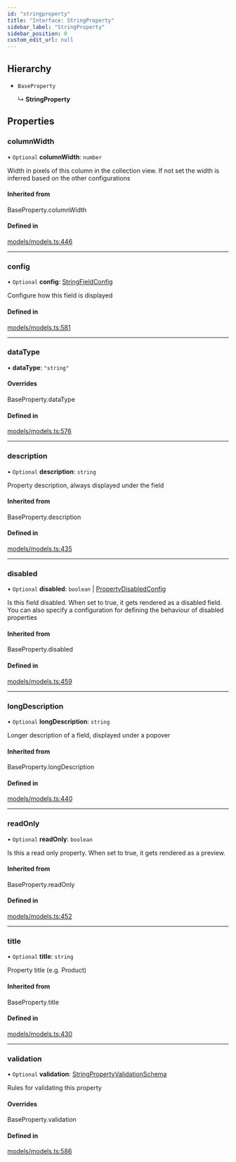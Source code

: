 ```yaml
---
id: "stringproperty"
title: "Interface: StringProperty"
sidebar_label: "StringProperty"
sidebar_position: 0
custom_edit_url: null
---
```


## Hierarchy

- `BaseProperty`

  ↳ **StringProperty**

## Properties

### columnWidth

• `Optional` **columnWidth**: `number`

Width in pixels of this column in the collection view. If not set
the width is inferred based on the other configurations

#### Inherited from

BaseProperty.columnWidth

#### Defined in

[models/models.ts:446](https://github.com/Camberi/firecms/blob/42dd384/src/models/models.ts#L446)

___

### config

• `Optional` **config**: [StringFieldConfig](stringfieldconfig.md)

Configure how this field is displayed

#### Defined in

[models/models.ts:581](https://github.com/Camberi/firecms/blob/42dd384/src/models/models.ts#L581)

___

### dataType

• **dataType**: ``"string"``

#### Overrides

BaseProperty.dataType

#### Defined in

[models/models.ts:576](https://github.com/Camberi/firecms/blob/42dd384/src/models/models.ts#L576)

___

### description

• `Optional` **description**: `string`

Property description, always displayed under the field

#### Inherited from

BaseProperty.description

#### Defined in

[models/models.ts:435](https://github.com/Camberi/firecms/blob/42dd384/src/models/models.ts#L435)

___

### disabled

• `Optional` **disabled**: `boolean` \| [PropertyDisabledConfig](../types/propertydisabledconfig.md)

Is this field disabled. When set to true, it gets rendered as a
disabled field. You can also specify a configuration for defining the
behaviour of disabled properties

#### Inherited from

BaseProperty.disabled

#### Defined in

[models/models.ts:459](https://github.com/Camberi/firecms/blob/42dd384/src/models/models.ts#L459)

___

### longDescription

• `Optional` **longDescription**: `string`

Longer description of a field, displayed under a popover

#### Inherited from

BaseProperty.longDescription

#### Defined in

[models/models.ts:440](https://github.com/Camberi/firecms/blob/42dd384/src/models/models.ts#L440)

___

### readOnly

• `Optional` **readOnly**: `boolean`

Is this a read only property. When set to true, it gets rendered as a
preview.

#### Inherited from

BaseProperty.readOnly

#### Defined in

[models/models.ts:452](https://github.com/Camberi/firecms/blob/42dd384/src/models/models.ts#L452)

___

### title

• `Optional` **title**: `string`

Property title (e.g. Product)

#### Inherited from

BaseProperty.title

#### Defined in

[models/models.ts:430](https://github.com/Camberi/firecms/blob/42dd384/src/models/models.ts#L430)

___

### validation

• `Optional` **validation**: [StringPropertyValidationSchema](stringpropertyvalidationschema.md)

Rules for validating this property

#### Overrides

BaseProperty.validation

#### Defined in

[models/models.ts:586](https://github.com/Camberi/firecms/blob/42dd384/src/models/models.ts#L586)
